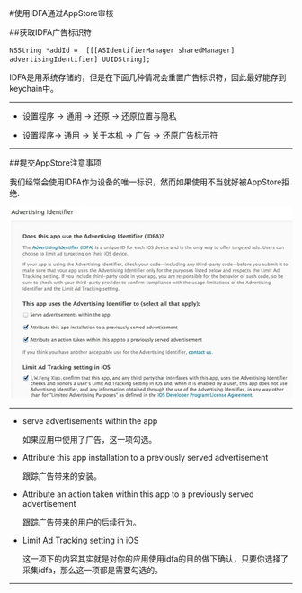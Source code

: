 #使用IDFA通过AppStore审核

##获取IDFA广告标识符

	NSString *addId =  [[[ASIdentifierManager sharedManager] advertisingIdentifier] UUIDString];
	
IDFA是用系统存储的，但是在下面几种情况会重置广告标识符，因此最好能存到keychain中。

***

* 设置程序 -> 通用 -> 还原 -> 还原位置与隐私

* 设置程序-> 通用 -> 关于本机 -> 广告 -> 还原广告标示符

***

##提交AppStore注意事项

我们经常会使用IDFA作为设备的唯一标识，然而如果使用不当就好被AppStore拒绝.

![Mou icon](../Images/20.png)

***

* serve advertisements within the app

	如果应用中使用了广告，这一项勾选。
	
* Attribute this app installation to a previously served advertisement
 
 	跟踪广告带来的安装。

* Attribute an action taken within this app to a previously served advertisement
 
 	跟踪广告带来的用户的后续行为。

* Limit Ad Tracking setting in iOS

	这一项下的内容其实就是对你的应用使用idfa的目的做下确认，只要你选择了采集idfa，那么这一项都是需要勾选的。


***
